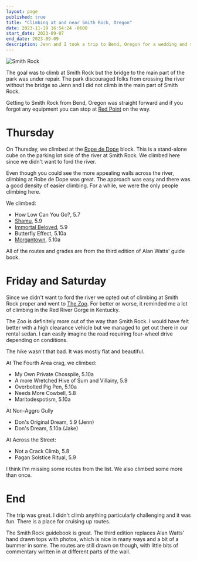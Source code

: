 ```yaml
---
layout: page
published: true
title: "Climbing at and near Smith Rock, Oregon"
date: 2023-11-19 16:54:24 -0600
start_date: 2023-09-07
end_date: 2023-09-09
description: Jenn and I took a trip to Bend, Oregon for a wedding and snuck in three days of climbing!
---
```


![Smith Rock](/images/smith-rock-2023.jpg)

The goal was to climb at Smith Rock but the bridge to the main part of the park was under repair.
The park discouraged folks from crossing the river without the bridge so Jenn and I did not climb in the main part of Smith Rock.

Getting to Smith Rock from Bend, Oregon was straight forward and if you forgot any equipment you can stop at [Red Point](https://www.redpointclimbing.com/) on the way.

# Thursday

On Thursday, we climbed at the [Rope de Dope](https://www.mountainproject.com/area/105789025/rope-de-dope-block) block.
This is a stand-alone cube on the parking lot side of the river at Smith Rock.
We climbed here since we didn't want to ford the river.

Even though you could see the more appealing walls across the river, climbing at Robe de Dope was great.
The approach was easy and there was a good density of easier climbing.
For a while, we were the only people climbing here.

We climbed:

- How Low Can You Go?, 5.7
- [Shamu](https://www.mountainproject.com/route/105818787/shamu), 5.9
- [Immortal Beloved](https://www.mountainproject.com/route/106157147/immortal-beloved), 5.9
- Butterfly Effect, 5.10a
- [Morgantown](https://www.mountainproject.com/route/105793686/morgantown), 5.10a

All of the routes and grades are from the third edition of Alan Watts' guide book.

# Friday and Saturday

Since we didn't want to ford the river we opted out of climbing at Smith Rock proper and went to [The Zoo](https://www.mountainproject.com/area/109707430/the-zoo).
For better or worse, it reminded me a lot of climbing in the Red River Gorge in Kentucky.

The Zoo is definitely more out of the way than Smith Rock.
I would have felt better with a high clearance vehicle but we managed to get out there in our rental sedan.
I can easily imagine the road requiring four-wheel drive depending on conditions.

The hike wasn't that bad. 
It was mostly flat and beautiful.

At The Fourth Area crag, we climbed:

- My Own Private Chosspile, 5.10a
- A more Wretched Hive of Sum and Villainy, 5.9
- Overbolted Pig Pen, 5.10a
- Needs More Cowbell, 5.8
- Maritodespotism, 5.10a

At Non-Aggro Gully

- Don's Original Dream, 5.9 (Jenn)
- Don's Dream, 5.10a (Jake)

At Across the Street:

- Not a Crack Climb, 5.8
- Pagan Solstice Ritual, 5.9

I think I'm missing some routes from the list.
We also climbed some more than once.

# End

The trip was great.
I didn't climb anything particularly challenging and it was fun.
There is a place for cruising up routes.

The Smith Rock guidebook is great.
The third edition replaces Alan Watts' hand drawn tops with photos, which is nice in many ways and a bit of a bummer in some.
The routes are still drawn on though, with little bits of commentary written in at different parts of the wall.

